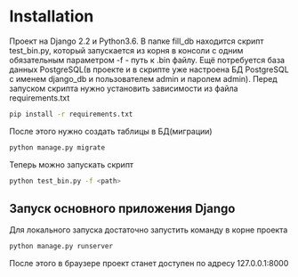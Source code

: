 # Installation
Проект на Django 2.2 и Python3.6. В папке fill_db находится скрипт test_bin.py, который запускается из корня в консоли с одним
обязательным параметром -f - путь к .bin файлу.
Ещё потребуется база данных PostgreSQL(в проекте и в скрипте уже настроена БД PostgreSQL с именем django_db и пользователем
admin и паролем admin). Перед запуском скрипта нужно установить зависимости из файла requirements.txt

```bash
pip install -r requirements.txt
```
После этого нужно создать таблицы в БД(миграции)

```bash
python manage.py migrate
```

Теперь можно запускать скрипт

```bash
python test_bin.py -f <path>
```

## Запуск основного приложения Django

Для локального запуска достаточно запустить команду в корне проекта

```bash
python manage.py runserver
```

После этого в браузере проект станет доступен по адресу 127.0.0.1:8000


